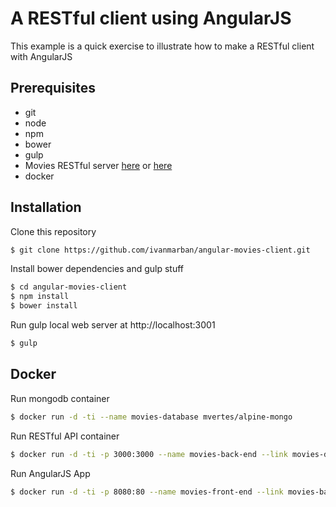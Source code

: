 # A RESTful client using AngularJS
This example is a quick exercise to illustrate how to make a RESTful client with AngularJS
## Prerequisites
- git
- node
- npm
- bower
- gulp
- Movies RESTful server [here](https://github.com/ivanmarban/node-movies-restful) or [here](https://github.com/ivanmarban/spring-boot-movies-restful)
- docker

## Installation
Clone this repository
```sh
$ git clone https://github.com/ivanmarban/angular-movies-client.git
```
Install bower dependencies and gulp stuff
```sh
$ cd angular-movies-client
$ npm install
$ bower install
```
Run gulp local web server at http://localhost:3001
```sh
$ gulp
```
## Docker
Run mongodb container
```sh
$ docker run -d -ti --name movies-database mvertes/alpine-mongo 
```
Run RESTful API container
```sh
$ docker run -d -ti -p 3000:3000 --name movies-back-end --link movies-database:db -e MONGODB_DB=movies -e MONGODB_HOST=db -e PORT=3000 ivanmarban/movies-back-end 
```
Run AngularJS App
```sh
$ docker run -d -ti -p 8080:80 --name movies-front-end --link movies-back-end:movies-back-end ivanmarban/movies-front-end 
```
